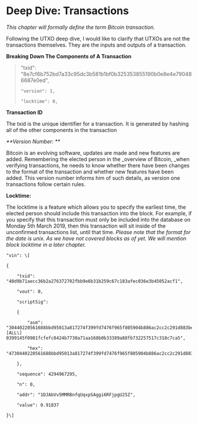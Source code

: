 # Deep Dive: Transactions

_This chapter will formally define the term Bitcoin transaction._

Following the UTXO deep dive, I would like to clarify that UTXOs are not the transactions themselves. They are the inputs and outputs of a transaction.

**Breaking Down The Components of A Transaction**



> "txid": "8e7cf6b752bd7a33c95dc3b581b1bf0b325353855190b0e8e4e790486687e0ed",
>
>     "version": 1,
>
>     "locktime": 0,

**Transaction ID**

The txid is the unique identifier for a transaction. It is generated by hashing all of the other components in the transaction

_**Version Number: **_

Bitcoin is an evolving software, updates are made and new features are added. Remembering the elected person in the _overview of Bitcoin, _when verifying transactions, he needs to know whether there have been changes to the format of the transaction and whether new features have been added. This version number informs him of such details, as version one transactions follow certain rules. 

**Locktime:**

The locktime is a feature which allows you to specify the earliest time, the elected person should include this transaction into the block. For example, if you specify that this transaction must only be included into the database on Monday 5th March 2019, then this transaction will sit inside of the unconfirmed transactions list, until that time. _Please note that the format for the date is unix. As we have not covered blocks as of yet. We will mention block locktime in a later chapter._

    "vin": \[

    {

        "txid": "40d9b71aecc36b2a276372702fbb9e6b31b259c67c183afec036e3b45052acf1",

        "vout": 0,

        "scriptSig":

        {

            "asm": "30440220561688bbd95013a817274f399fd7476f965f805904b886ac2cc2c291d883beed02201aa9467404c3dec4702468eee9c7bfe7940ea9531a8e5158b162ab5b705a6d22\[ALL\] 0399145f0981fcfefc8424b7730a71aa168b0b33389a88fb732257517c318c7ca5",

            "hex": "4730440220561688bbd95013a817274f399fd7476f965f805904b886ac2cc2c291d883beed02201aa9467404c3dec4702468eee9c7bfe7940ea9531a8e5158b162ab5b705a6d2201210399145f0981fcfefc8424b7730a71aa168b0b33389a88fb732257517c318c7ca5"

        },

        "sequence": 4294967295,

        "n": 0,

        "addr": "1DJAbVv5MMRBnfqUqxpSAggi6RFjpgU25Z",

        "value": 0.91837

    }\]

